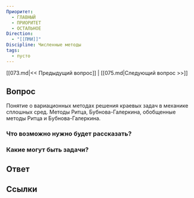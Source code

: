 ```yaml
---
Приоритет:
  - ГЛАВНЫЙ
  - ПРИОРИТЕТ
  - ОСТАЛЬНОЕ
Direction:
  - "[[ПМИ]]" 
Discipline: Численные методы 
tags:
  - пусто
---
```

[[073.md|<< Предыдущий вопрос]] | [[075.md|Следующий вопрос >>]]
## Вопрос

Понятие о вариационных методах решения краевых задач в механике сплошных сред. Методы Ритца, Бубнова-Галеркина, обобщенные методы Ритца и Бубнова-Галеркина.

### Что возможно нужно будет рассказать?

### Какие могут быть задачи?

## Ответ

## Ссылки
